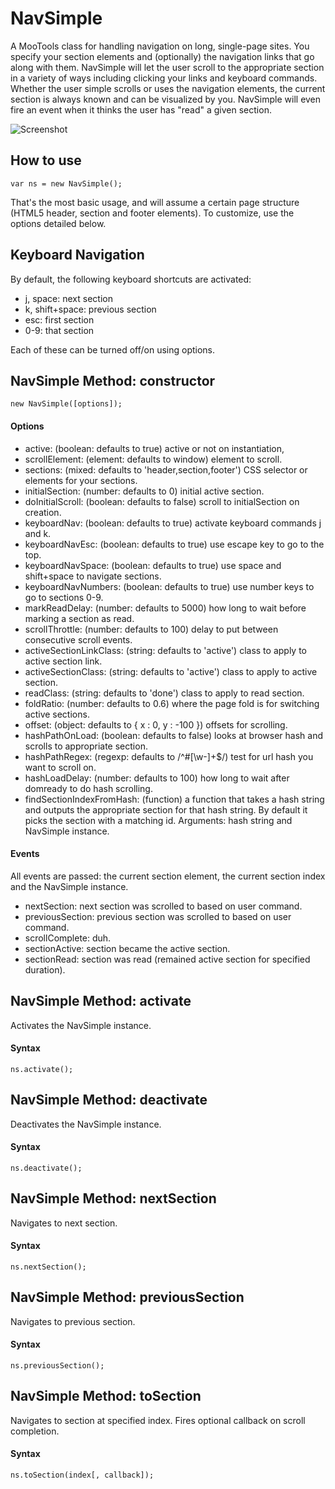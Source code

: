 NavSimple
=========

A MooTools class for handling navigation on long, single-page sites. You specify your
section elements and (optionally) the navigation links that go along with them. 
NavSimple will let the user scroll to the appropriate section in a variety of ways 
including clicking your links and keyboard commands. Whether the user simple scrolls
or uses the navigation elements, the current section is always known and can be
visualized by you. NavSimple will even fire an event when it thinks the user has
"read" a given section.

![Screenshot](http://idisk.me.com/iancollins/Public/Pictures/Skitch/BankSimple_%7C_Home-20101201-232519.png)


How to use
----------

	var ns = new NavSimple();

That's the most basic usage, and will assume a certain page structure (HTML5 header,
section and footer elements). To customize, use the options detailed below.


Keyboard Navigation
-------------------

By default, the following keyboard shortcuts are activated:

* j, space: next section
* k, shift+space: previous section 
* esc: first section
* 0-9: that section

Each of these can be turned off/on using options.


NavSimple Method: constructor
-----------------------------

	new NavSimple([options]);

#### Options

* active: (boolean: defaults to true) active or not on instantiation,
* scrollElement: (element: defaults to window) element to scroll.
* sections: (mixed: defaults to 'header,section,footer') CSS selector or elements for your sections.
* initialSection: (number: defaults to 0) initial active section.
* doInitialScroll: (boolean: defaults to false) scroll to initialSection on creation. 
* keyboardNav: (boolean: defaults to true) activate keyboard commands j and k.
* keyboardNavEsc: (boolean: defaults to true) use escape key to go to the top.
* keyboardNavSpace: (boolean: defaults to true) use space and shift+space to navigate sections.
* keyboardNavNumbers: (boolean: defaults to true) use number keys to go to sections 0-9.
* markReadDelay: (number: defaults to 5000) how long to wait before marking a section as read.
* scrollThrottle: (number: defaults to 100) delay to put between consecutive scroll events.
* activeSectionLinkClass: (string: defaults to 'active') class to apply to active section link.
* activeSectionClass: (string: defaults to 'active') class to apply to active section.
* readClass: (string: defaults to 'done') class to apply to read section.
* foldRatio: (number: defaults to 0.6) where the page fold is for switching active sections.
* offset: (object: defaults to { x : 0, y : -100 }) offsets for scrolling.
* hashPathOnLoad: (boolean: defaults to false) looks at browser hash and scrolls to appropriate section.
* hashPathRegex: (regexp: defaults to /^#[\w-]+$/) test for url hash you want to scroll on.
* hashLoadDelay: (number: defaults to 100) how long to wait after domready to do hash scrolling.
* findSectionIndexFromHash: (function) a function that takes a hash string and 
  outputs the appropriate section for that hash string. By default it picks the section 
  with a matching id. Arguments: hash string and NavSimple instance.

#### Events

All events are passed: the current section element, the current section index and 
the NavSimple instance.

* nextSection: next section was scrolled to based on user command.
* previousSection: previous section was scrolled to based on user command.
* scrollComplete: duh.
* sectionActive: section became the active section.
* sectionRead: section was read (remained active section for specified duration).


NavSimple Method: activate
--------------------------

Activates the NavSimple instance.

#### Syntax

	ns.activate();
	

NavSimple Method: deactivate
----------------------------

Deactivates the NavSimple instance.

#### Syntax

	ns.deactivate();
	

NavSimple Method: nextSection
-----------------------------

Navigates to next section.

#### Syntax

	ns.nextSection();


NavSimple Method: previousSection
---------------------------------

Navigates to previous section.

#### Syntax

	ns.previousSection();


NavSimple Method: toSection
---------------------------

Navigates to section at specified index. Fires optional callback on scroll completion.

#### Syntax

	ns.toSection(index[, callback]);
